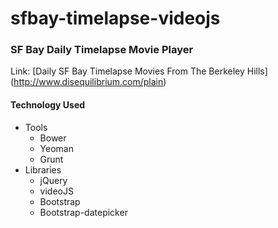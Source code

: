 # sfbay-timelapse-videojs

### SF Bay Daily Timelapse Movie Player

Link: [Daily SF Bay Timelapse Movies From The Berkeley Hills] (http://www.disequilibrium.com/plain)

#### Technology Used

* Tools
  * Bower
  * Yeoman
  * Grunt
* Libraries
   * jQuery
   * videoJS
   * Bootstrap
   * Bootstrap-datepicker
